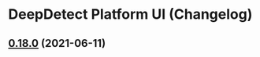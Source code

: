 # DeepDetect Platform UI (Changelog)

## [0.18.0](https://github.com/jolibrain/platform_ui/compare/v0.17.6...v0.18.0) (2021-06-11)
